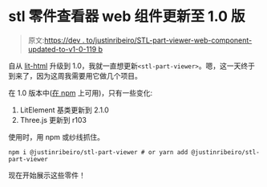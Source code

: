 # stl 零件查看器 web 组件更新至 1.0 版

> 原文:[https://dev . to/justinribeiro/STL-part-viewer-web-component-updated-to-v1-0-119 b](https://dev.to/justinribeiro/stl-part-viewer-web-component-updated-to-v1-0-119b)

自从 [lit-html](https://lit-html.polymer-project.org/) 升级到 1.0，我就一直想更新`<stl-part-viewer>`。嗯，这一天终于到来了，因为这周我需要用它做几个项目。

在 1.0 版本中([在 npm](https://www.npmjs.com/package/@justinribeiro/stl-part-viewer) 上可用)，只有一些变化:

1.  LitElement 基类更新到 2.1.0
2.  Three.js 更新到 r103

使用时，用 npm 或纱线抓住。

```
npm i @justinribeiro/stl-part-viewer # or yarn add @justinribeiro/stl-part-viewer 
```

现在开始展示这些零件！
